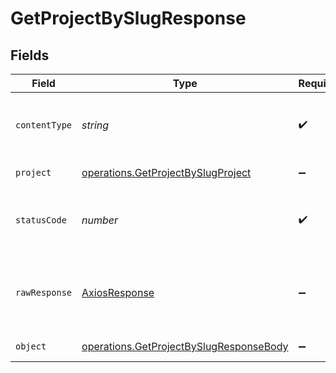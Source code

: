 # GetProjectBySlugResponse


## Fields

| Field                                                                                              | Type                                                                                               | Required                                                                                           | Description                                                                                        |
| -------------------------------------------------------------------------------------------------- | -------------------------------------------------------------------------------------------------- | -------------------------------------------------------------------------------------------------- | -------------------------------------------------------------------------------------------------- |
| `contentType`                                                                                      | *string*                                                                                           | :heavy_check_mark:                                                                                 | HTTP response content type for this operation                                                      |
| `project`                                                                                          | [operations.GetProjectBySlugProject](../../models/operations/getprojectbyslugproject.md)           | :heavy_minus_sign:                                                                                 | A project object                                                                                   |
| `statusCode`                                                                                       | *number*                                                                                           | :heavy_check_mark:                                                                                 | HTTP response status code for this operation                                                       |
| `rawResponse`                                                                                      | [AxiosResponse](https://axios-http.com/docs/res_schema)                                            | :heavy_minus_sign:                                                                                 | Raw HTTP response; suitable for custom response parsing                                            |
| `object`                                                                                           | [operations.GetProjectBySlugResponseBody](../../models/operations/getprojectbyslugresponsebody.md) | :heavy_minus_sign:                                                                                 | Error response.                                                                                    |